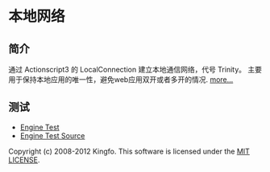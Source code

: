 本地网络
========
简介
----
通过 Actionscript3 的 LocalConnection 建立本地通信网络，代号 Trinity。 
主要用于保持本地应用的唯一性，避免web应用双开或者多开的情况.
[more...](https://github.com/kingfo/trinity/wiki)

测试
----
* [Engine Test](http://kingfo.github.com/trinity/test/as3/bin/TrinityTest.swf)
* [Engine Test Source](https://github.com/kingfo/trinity/tree/master/test/as3/src)

Copyright (c) 2008-2012 Kingfo. This software is licensed under the [MIT LICENSE](http://kingfo.github.com/trinity/MIT-LICENSE.txt).
